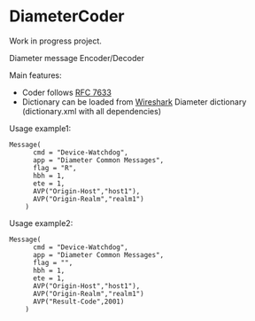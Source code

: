 # DiameterCoder
Work in progress project.

Diameter message Encoder/Decoder

Main features:
* Coder follows [RFC 7633](https://tools.ietf.org/html/rfc6733)
* Dictionary can be loaded from [Wireshark](https://www.wireshark.org/) Diameter dictionary (dictionary.xml with all dependencies) 

Usage example1:
```
Message(
      cmd = "Device-Watchdog",
      app = "Diameter Common Messages",
      flag = "R",
      hbh = 1,
      ete = 1,
      AVP("Origin-Host","host1"),
      AVP("Origin-Realm","realm1")
    )
```

Usage example2:
```
Message(
      cmd = "Device-Watchdog",
      app = "Diameter Common Messages",
      flag = "",
      hbh = 1,
      ete = 1,
      AVP("Origin-Host","host1"),
      AVP("Origin-Realm","realm1")
      AVP("Result-Code",2001)
    )
```
